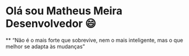 # Olá sou Matheus Meira Desenvolvedor 😄

** “Não é o mais forte que sobrevive, nem o mais inteligente, mas o que melhor se adapta às mudanças”
